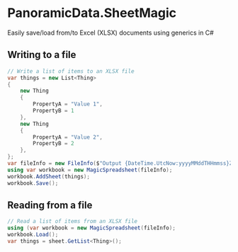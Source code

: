 # PanoramicData.SheetMagic
Easily save/load from/to Excel (XLSX) documents using generics in C#

## Writing to a file

```c#
// Write a list of items to an XLSX file
var things = new List<Thing>
{
	new Thing
	{
		PropertyA = "Value 1",
		PropertyB = 1
	},
	new Thing
	{
		PropertyA = "Value 2",
		PropertyB = 2
	},
};
var fileInfo = new FileInfo($"Output {DateTime.UtcNow:yyyyMMddTHHmmss}Z.xlsx");
using var workbook = new MagicSpreadsheet(fileInfo);
workbook.AddSheet(things);
workbook.Save();
```

## Reading from a file

```c#
// Read a list of items from an XLSX file
using (var workbook = new MagicSpreadsheet(fileInfo);
workbook.Load();
var things = sheet.GetList<Thing>();
